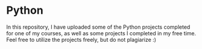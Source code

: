 # Python
In this repository, I have uploaded some of the Python projects completed for one of my courses, as well as some projects I completed in my free time. Feel free to utilize the projects freely, but do not plagiarize :) 
